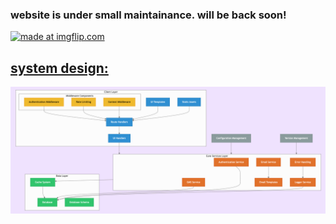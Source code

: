 
### website is under small maintainance. will be back soon!
<a href="https://imgflip.com/i/90aomg"><img src="https://i.imgflip.com/90aomg.jpg" title="made at imgflip.com"/></div> 

## system design:
![image](client/ui/assets/img/system-design.png)
